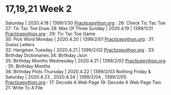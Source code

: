 17,19,21
Week 2
==
Saturday | 2020.4.18 | 1399/1/30
[Practicepython.org](http://www.practicepython.org/) :
  26: Check Tic Tac Toe
  27: Tic Tac Toe Draw
  28: Max Of Three
  Sunday | 2020.4.19 | 1399/1/31
[Practicepython.org](http://www.practicepython.org/) :
  29: Tic Tac Toe Game   
  30: Pick Word
  Monday | 2020.4.20 | 1399/2/01
[Practicepython.org](http://www.practicepython.org/) :
  31: Guess Letters  
  32: Hangman
 Tuesday | 2020.4.21 | 1399/2/02
[Practicepython.org](http://www.practicepython.org/) :
  33: Birthday Dictionaries 
  34: Birthday Json  
  35: Birthday Months
  Wednesday | 2020.4.21 | 1399/2/02
[Practicepython.org](http://www.practicepython.org/) :
  35: Birthday Months  
  36: Birthday Plots
  Thursday | 2020.4.22 | 1399/2/03
  Nothing
Friday & Saturday | 2020.4.23 , 2020.4.24 | 1399/2/04 , 1399/2/05
[Practicepython.org](http://www.practicepython.org/) :
  17: Decode A Web Page
  19: Decode A Web Page Two 
  21: Write To A File 
